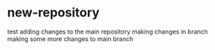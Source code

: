 # new-repository
test
adding changes to the main repository
making changes in branch 
making some more changes to main branch
